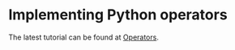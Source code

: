 Implementing Python operators
=============================

The latest tutorial can be found at <a href="https://tomviz.readthedocs.io/en/latest/operator/" target="_blank">Operators</a>.
